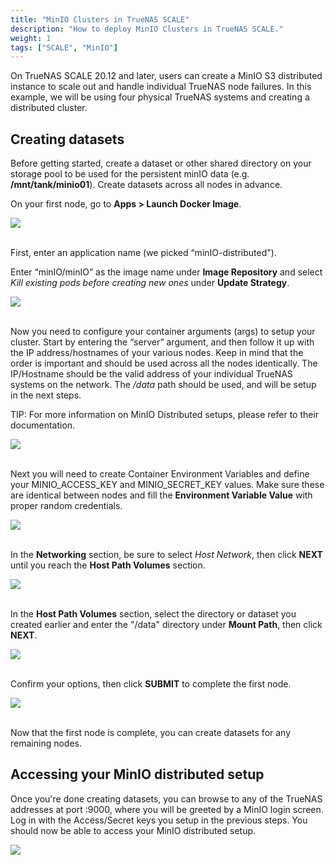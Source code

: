 ```yaml
---
title: "MinIO Clusters in TrueNAS SCALE"
description: "How to deploy MinIO Clusters in TrueNAS SCALE."
weight: 1
tags: ["SCALE", "MinIO"]
---
```


On TrueNAS SCALE 20.12 and later, users can create a MinIO S3 distributed instance to scale out and handle individual TrueNAS node failures. In this example, we will be using four physical TrueNAS systems and creating a distributed cluster.

## Creating datasets

Before getting started, create a dataset or other shared directory on your storage pool to be used for the persistent minIO data (e.g. **/mnt/tank/minio01**). Create datasets across all nodes in advance.

On your first node, go to **Apps > Launch Docker Image**.

<img src="/images/minIO 1 - Launch Docker Image.png">
<br><br>

First, enter an application name (we picked “minIO-distributed").

Enter “minIO/minIO” as the image name under **Image Repository** and select _Kill existing pods before creating new ones_ under **Update Strategy**.

<img src="/images/minIO 2 - Name Your Instance.png">
<br><br>

Now you need to configure your container arguments (args) to setup your cluster. Start by entering the “server” argument, and then follow it up with the IP address/hostnames of your various nodes. Keep in mind that the order is important and should be used across all the nodes identically. The IP/Hostname should be the valid address of your individual TrueNAS systems on the network. The _/data_ path should be used, and will be setup in the next steps.

TIP: For more information on MinIO Distributed setups, please refer to their documentation.

<img src="/images/minIO 3 - Enter Container Args.png">
<br><br>

Next you will need to create Container Environment Variables and define your MINIO_ACCESS_KEY and MINIO_SECRET_KEY values. Make sure these are identical between nodes and fill the **Environment Variable Value** with proper random credentials.

<img src="/images/minIO 4 - Environmental Variable Name.png">
<br><br>

In the **Networking** section, be sure to select _Host Network_, then click **NEXT** until you reach the **Host Path Volumes** section.

<img src="/images/minIO 5 - Host Network.png">
<br><br>

In the **Host Path Volumes** section, select the directory or dataset you created earlier and enter the "/data" directory under **Mount Path**, then click **NEXT**.

<img src="/images/minIO 6 - Host Path Volumes.png">
<br><br>

Confirm your options, then click **SUBMIT** to complete the first node.

<img src="/images/minIO 7 - Confirm Options.png">
<br><br>

Now that the first node is complete, you can create datasets for any remaining nodes. 

## Accessing your MinIO distributed setup

Once you're done creating datasets, you can browse to any of the TrueNAS addresses at port :9000, where you will be greeted by a MinIO login screen. Log in with the Access/Secret keys you setup in the previous steps. You should now be able to access your MinIO distributed setup.

<img src="/images/minIO 8 - minIO Login Scren.png">
<br><br>
